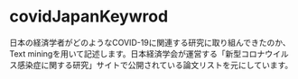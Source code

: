 # covidJapanKeywrod
日本の経済学者がどのようなCOVID-19に関連する研究に取り組んできたのか、Text miningを用いて記述します。日本経済学会が運営する「新型コロナウイルス感染症に関する研究」サイトで公開されている論文リストを元にしています。

